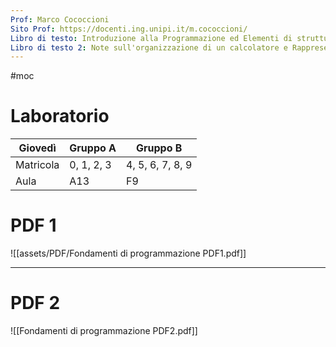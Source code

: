 ```yaml
---
Prof: Marco Cococcioni
Sito Prof: https://docenti.ing.unipi.it/m.cococcioni/
Libro di testo: Introduzione alla Programmazione ed Elementi di strutture dati con il linguaggio C++
Libro di testo 2: Note sull'organizzazione di un calcolatore e Rappresentazione dell'informazione
---
```

#moc 

# Laboratorio

| Giovedì   | Gruppo A   | Gruppo B         |
| --------- | ---------- | ---------------- |
| Matricola | 0, 1, 2, 3 | 4, 5, 6, 7, 8, 9 |
| Aula      | A13        | F9               |

# PDF 1
![[assets/PDF/Fondamenti di programmazione PDF1.pdf]]

---
# PDF 2

![[Fondamenti di programmazione PDF2.pdf]]